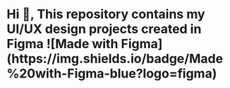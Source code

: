 <h1> Hi 👋, 
This repository contains my UI/UX design projects created in Figma ![Made with Figma](https://img.shields.io/badge/Made%20with-Figma-blue?logo=figma)

